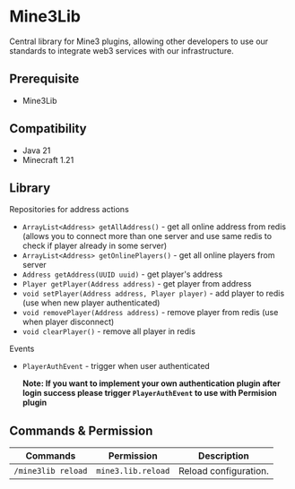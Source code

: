 # Mine3Lib

Central library for Mine3 plugins, allowing other developers to use our standards to integrate web3 services with our infrastructure.

## Prerequisite

- Mine3Lib

## Compatibility

- Java 21
- Minecraft 1.21

## Library

Repositories for address actions

- `ArrayList<Address> getAllAddress()` - get all online address from redis (allows you to connect more than one server and use same redis to check if player already in some server)
- `ArrayList<Address> getOnlinePlayers()` - get all online players from server
- `Address getAddress(UUID uuid)` - get player's address
- `Player getPlayer(Address address)` - get player from address
- `void setPlayer(Address address, Player player)` - add player to redis (use when new player authenticated)
- `void removePlayer(Address address)` - remove player from redis (use when player disconnect)
- `void clearPlayer()` - remove all player in redis

Events

- `PlayerAuthEvent` - trigger when user authenticated

  **Note: If you want to implement your own authentication plugin after login success please trigger `PlayerAuthEvent` to use with Permision plugin**

## Commands & Permission

| Commands           | Permission         | Description           |
| ------------------ | ------------------ | --------------------- |
| `/mine3lib reload` | `mine3.lib.reload` | Reload configuration. |
